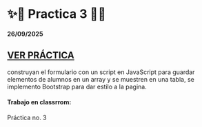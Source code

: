# ✨🌟 Practica 3 🌟✨
#### 26/09/2025
## [VER PRÁCTICA](http://64.227.107.109/AppWeb/Practica_3/)
construyan el formulario con un script en JavaScript para guardar elementos de alumnos en un array y se muestren en una tabla, se implemento Bootstrap para dar estilo a la pagina.

#### Trabajo en classrrom:
Práctica no. 3



